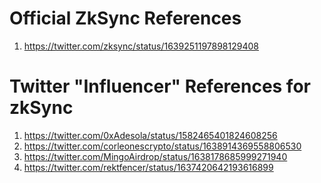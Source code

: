 # Official ZkSync References
1) https://twitter.com/zksync/status/1639251197898129408


# Twitter "Influencer" References for zkSync
1) https://twitter.com/0xAdesola/status/1582465401824608256
2) https://twitter.com/corleonescrypto/status/1638914369558806530
3) https://twitter.com/MingoAirdrop/status/1638178685999271940
4) https://twitter.com/rektfencer/status/1637420642193616899
   